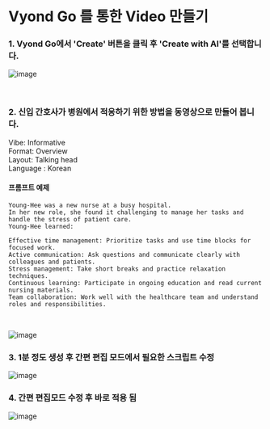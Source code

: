 # Vyond Go 를 통한 Video 만들기
### 1. Vyond Go에서 'Create' 버튼을 클릭 후 'Create with AI'를 선택합니다.

![image](https://github.com/lormadus/chatgpt-handson/assets/14273433/b030b331-75c2-43fa-a689-f82ef0126d81)

<br>

### 2. 신입 간호사가 병원에서 적응하기 위한 방법을 동영상으로 만들어 봅니다.<br>
Vibe: Informative <br>
Format: Overview <br>
Layout: Talking head <br>
Language : Korean <br>
#### <p>프롬프트 예제</p>

```
Young-Hee was a new nurse at a busy hospital.
In her new role, she found it challenging to manage her tasks and handle the stress of patient care.
Young-Hee learned:

Effective time management: Prioritize tasks and use time blocks for focused work.
Active communication: Ask questions and communicate clearly with colleagues and patients.
Stress management: Take short breaks and practice relaxation techniques.
Continuous learning: Participate in ongoing education and read current nursing materials.
Team collaboration: Work well with the healthcare team and understand roles and responsibilities.
```
<br>

![image](https://github.com/lormadus/chatgpt-handson/assets/14273433/7271b845-27d5-40c9-a3c5-490c6f424ce1)

### 3. 1분 정도 생성 후 간편 편집 모드에서 필요한 스크립트 수정 <br> 

![image](https://github.com/lormadus/chatgpt-handson/assets/14273433/a1c91ce1-cace-4cb5-9a0a-55a757337cb4)

### 4. 간편 편집모드 수정 후 바로 적용 됨
![image](https://github.com/lormadus/chatgpt-handson/assets/14273433/309243cc-91ba-496c-abb4-f0219fea1274)

